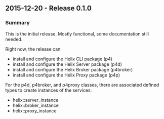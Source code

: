 ## 2015-12-20 - Release 0.1.0
### Summary
This is the initial release. Mostly functional, some documentation still needed.

Right now, the release can:
* install and configure the Helix CLI package (p4)
* install and configure the Helix Server package (p4d)
* install and configure the Helix Broker package (p4broker)
* install and configure the Helix Proxy package (p4p)

For the p4d, p4broker, and p4proxy classes, there are associated
defined types to create instances of the services:
* helix::server_instance
* helix::broker_instance
* helix::proxy_instance
